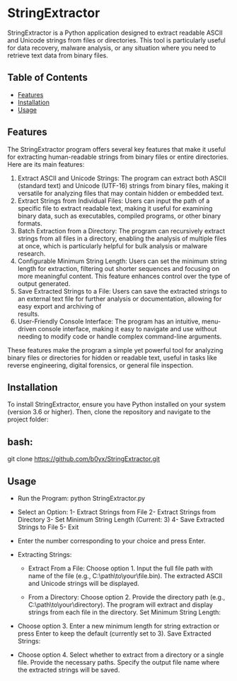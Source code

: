 # StringExtractor

StringExtractor is a Python application designed to extract readable ASCII and Unicode strings from files or directories. This tool is particularly useful for data recovery, malware analysis, or any situation where you need to retrieve text data from binary files.

## Table of Contents
- [Features](#features)
- [Installation](#installation)
- [Usage](#usage)

## Features
The StringExtractor program offers several key features that make it useful for extracting human-readable strings from binary files or entire directories. Here are its main features:
  1. Extract ASCII and Unicode Strings:
     The program can extract both ASCII (standard text) and Unicode (UTF-16) strings from binary files, making it versatile for analyzing files that may       contain hidden or embedded text.
  2. Extract Strings from Individual Files:
     Users can input the path of a specific file to extract readable text, making it useful for examining binary data, such as executables, compiled           programs, or other binary formats.
  3. Batch Extraction from a Directory:
     The program can recursively extract strings from all files in a directory, enabling the analysis of multiple files at once, which is particularly         helpful for bulk analysis or malware research.
  4. Configurable Minimum String Length:
     Users can set the minimum string length for extraction, filtering out shorter sequences and focusing on more meaningful content. This feature             enhances control over the type of output generated.
  5. Save Extracted Strings to a File:
      Users can save the extracted strings to an external text file for further analysis or documentation, allowing for easy export and archiving of     
      results.
  6. User-Friendly Console Interface:
      The program has an intuitive, menu-driven console interface, making it easy to navigate and use without needing to modify code or handle complex           command-line arguments.
     
  These features make the program a simple yet powerful tool for analyzing binary files or directories for hidden or readable text, useful in tasks like reverse engineering, digital forensics, or general file inspection.

## Installation
To install StringExtractor, ensure you have Python installed on your system (version 3.6 or higher). Then, clone the repository and navigate to the project folder:

## bash:
git clone https://github.com/b0yx/StringExtractor.git

## Usage
- Run the Program:
  python StringExtractor.py
- Select an Option:
  1- Extract Strings from File
  2- Extract Strings from Directory
  3- Set Minimum String Length (Current: 3)
  4- Save Extracted Strings to File
  5- Exit
  
- Enter the number corresponding to your choice and press Enter.

- Extracting Strings:
    * Extract From a File:
        Choose option 1.
        Input the full file path with name of the file (e.g., C:\path\to\your\file.bin).
        The extracted ASCII and Unicode strings will be displayed.

    * From a Directory:
        Choose option 2.
        Provide the directory path (e.g., C:\path\to\your\directory).
        The program will extract and display strings from each file in the directory.
  Set Minimum String Length:

- Choose option 3.
    Enter a new minimum length for string extraction or press Enter to keep the default (currently set to 3).
    Save Extracted Strings:

- Choose option 4.
    Select whether to extract from a directory or a single file.
    Provide the necessary paths.
    Specify the output file name where the extracted strings will be saved.
        
        
